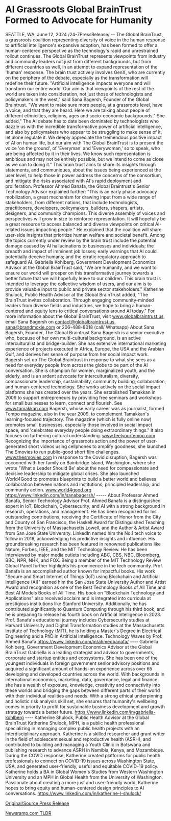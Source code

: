 # AI Grassroots Global BrainTrust Formed to Advocate for Humanity

SEATTLE, WA, June 12, 2024 /24-7PressRelease/ -- The Global BrainTrust, a grassroots coalition representing diversity of voice in the human response to artificial intelligence's expansive adoption, has been formed to offer a human-centered perspective as the technology's rapid and unrestrained rollout continues.   The Global BrainTrust represents viewpoints from industry and community leaders not just from different backgrounds, but from different countries as well, in an attempt to expand representation of the 'human' response. The brain trust actively involves GenX, who are currently on the periphery of the debate, especially as the transformation will redefine their future.  "Artificial intelligence impacts everyone and will transform our entire world. Our aim is that viewpoints of the rest of the world are taken into consideration, not just those of technologists and policymakers in the west," said Sana Bagersh, Founder of the Global Braintrust. "We want to make sure more people, at a grassroots level, have a voice, and that they are heard. Here we are talking about people of different ethnicities, religions, ages and socio-economic backgrounds."   She added," The AI debate has to date been dominated by technologists who dazzle us with the incredible transformative power of artificial intelligence, and also by policymakers who appear to be struggling to make sense of it, let alone regulate it. We deeply appreciate the tremendous positive impact of AI on human life, but our aim with The Global BrainTrust is to present the voice 'on the ground', of 'Everyman' and 'Everywoman,' so to speak, who are being affected by it in their lives. We know such representation is ambitious and may not be entirely possible, but we intend to come as close as we can to doing it."  This brain trust aims to share its insights through statements, and communiques, about the issues being experienced at the user level, to help those in power address the concerns of the consortium, and mitigate the risks associated with AI's rapid deployment and proliferation.  Professor Ahmed Banafa, the Global Braintrust's Senior Technology Advisor explained further: "This is an early phase advocacy mobilization, a great mechanism for drawing input from a wide range of stakeholders, from different nations, that include technologists, practitioners, developers, policymakers, builders, shapers, artists, designers, and community champions. This diverse assembly of voices and perspectives will grow in size to reinforce representation. It will hopefully be a great resource to access balanced and diverse viewpoints on critical AI-related issues impacting people."  He explained that the coalition will share user-side insights that prioritize human welfare and societal benefit. Among the topics currently under review by the brain trust include the potential damage caused by AI hallucinations to businesses and individuals; the breadth and impact of imminent job losses; early warnings that AI could potentially deceive humans; and the erratic regulatory approach to safeguard AI.  Gabriella Kohlberg, Government Development Economics Advisor at the Global BrainTrust said, "We are humanity, and we want to ensure our world will prosper on this transformative journey towards a better future that we will hopefully leave to our children. This brain trust is intended to leverage the collective wisdom of users, and our aim is to provide valuable input to public and private sector stakeholders."  Katherine Shulock, Public Health Advisor at the Global BrainTrust added, "The BrainTrust invites collaboration. Through engaging community-minded leaders from diverse fields and industries, we hope to bring a human-centered and equity lens to critical conversations around AI today."  For more information about the Global BrainTrust, visit www.globalbraintrust.us, email Sana Bagersh on contact@globalbraintrust.us, sana@brandmoxie.com or 206-488-8018 (call/ Whatsapp)  About Sana Bagersh, Founder, The Global Braintrust Sana Bagersh is a senior executive who, because of her own multi-cultural background, is an active interculturalist and bridge-builder. She has extensive international marketing experience of projects executed in Africa, Europe, the USA and the Arabian Gulf, and derives her sense of purpose from her social impact work.  Bagersh set up The Global Braintrust in response to what she sees as a need for everyday people from across the globe to be part of the AI conversation. She is champion for women, marginalized youth, and the elderly, and is an ardent advocate for interculturalism, diversity, compassionate leadership, sustainability, community building, collaboration, and human-centered technology. She works actively on the social impact platforms she has created over the years.  She established Tamakkan in 2009 to support entrepreneurs by providing free seminars and workshops for small businesses to learn, connect and flourish. See www.tamakkan.com  Bagersh, whose early career was as journalist, formed Tempo magazine, also in the year 2009, to complement Tamakkan's learning-focused trajectory. The magazine (which is fully online now) promotes small businesses, especially those involved in social impact space, and 'celebrates everyday people doing extraordinary things." It also focuses on furthering cultural understanding. www.feelyourtempo.com  Recognizing the importance of grassroots action and the power of user-generated short videos using cellphones to amplify goodness, she launched The Smovies to run public-good short film challenges. www.thesmovies.com  In response to the Covid disruption, Bagersh was cocooned with her family on Bainbridge Island, Washington, where she wrote "What a Leader Should Be' about the need for compassionate and decisive leadership to mitigate global crises. She also launched World4Good to promotes blueprints to build a better world and believes collaboration between nations and institutions; principled leadership; and community action. www.world4good.org https://www.linkedin.com/in/sanabagersh/  -----  About Professor Ahmed Banafa, Senior Technology Advisor Prof. Ahmed Banafa is a distinguished expert in IoT, Blockchain, Cybersecurity, and AI with a strong background in research, operations, and management. He has been recognized for his outstanding contributions, receiving the Certificate of Honor from the City and County of San Francisco, the Haskell Award for Distinguished Teaching from the University of Massachusetts Lowell, and the Author & Artist Award from San Jose State University. LinkedIn named him the No.1 tech voice to follow in 2018, acknowledging his predictive insights and influence. His groundbreaking research has been featured in renowned publications like Nature, Forbes, IEEE, and the MIT Technology Review. He has been interviewed by major media outlets including ABC, CBS, NBC, Bloomberg, BBC, NPR, NHK, and FOX. Being a member of the MIT Technology Review Global Panel further highlights his prominence in the tech community.  Prof. Banafa is an accomplished author known for impactful books. His work "Secure and Smart Internet of Things (IoT) using Blockchain and Artificial Intelligence (AI)" earned him the San Jose State University Author and Artist Award and recognition as one of the Best Technology Books of All Time and Best AI Models Books of All Time. His book on "Blockchain Technology and Applications" also received acclaim and is integrated into curricula at prestigious institutions like Stanford University. Additionally, he has contributed significantly to Quantum Computing through his third book, and he is preparing to release his fourth book on Artificial Intelligence in 2023. Prof. Banafa's educational journey includes Cybersecurity studies at Harvard University and Digital Transformation studies at the Massachusetts Institute of Technology (MIT), he is holding a Master's Degree in Electrical Engineering and a PhD in Artificial Intelligence. Technology Waves by Prof. Ahmed Banafa  https://www.linkedin.com/in/ahmedbanafa/  ----  Gabriella Kohlberg, Government Development Economics Advisor at the Global BrainTrust Gabriella is a leading strategist and advisor to governments, corporate and startup entities and ecosystems. She has been one of the youngest individuals in foreign government senior advisory positions and acquired a significant amount of hands-on experience across over 65 developing and developed countries across the world. With backgrounds in international economics, marketing, data, governance, legal and finance she has a wealth of exposure, knowledge, creativity and connectivity into these worlds and bridging the gaps between different parts of their world with their individual realities and needs. With a strong ethical underpinning and holistic risk analysis skill set, she ensures that humanity's wellbeing comes in priority to profit for sustainable business development and growth strategy towards a better future. https://www.linkedin.com/in/gabriella-kohlberg  ----  Katherine Shulock, Public Health Advisor at the Global BrainTrust Katherine Shulock, MPH, is a public health professional specializing in managing complex public health projects with an interdisciplinary approach. Katherine is a skilled researcher and grant writer in the field of adolescent sexual and reproductive health (ASRH), and contributed to building and managing a Youth Clinic in Botswana and publishing research to advance ASRH in Namibia, Kenya, and Mozambique. During the COVID response, Katherine created platforms for public health professionals to connect on COVID-19 issues across Washington State, USA, and generated user-friendly, useful and equitable COVID-19 policy. Katherine holds a BA in Global Women's Studies from Western Washington University and an MPH in Global Health from the University of Washington. Passionate about creating a more just and user-friendly world, Katherine hopes to bring equity and human-centered design principles to AI conversations.  https://www.linkedin.com/in/katherine-l-shulock/ 

[Original/Source Press Release](https://www.24-7pressrelease.com/press-release/511614/ai-grassroots-global-braintrust-formed-to-advocate-for-humanity) 

[Newsramp.com TLDR](https://newsramp.com/None) 